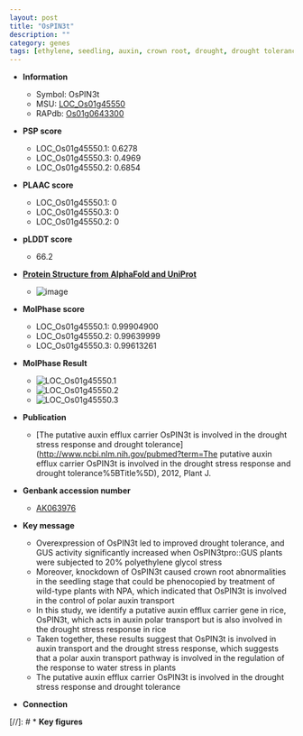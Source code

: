 ```yaml
---
layout: post
title: "OsPIN3t"
description: ""
category: genes
tags: [ethylene, seedling, auxin, crown root, drought, drought tolerance, root, crown]
---
```


* **Information**  
    + Symbol: OsPIN3t  
    + MSU: [LOC_Os01g45550](http://rice.plantbiology.msu.edu/cgi-bin/ORF_infopage.cgi?orf=LOC_Os01g45550)  
    + RAPdb: [Os01g0643300](http://rapdb.dna.affrc.go.jp/viewer/gbrowse_details/irgsp1?name=Os01g0643300)  

* **PSP score**  
    + LOC_Os01g45550.1: 0.6278 
    + LOC_Os01g45550.3: 0.4969 
    + LOC_Os01g45550.2: 0.6854 

* **PLAAC score**  
    + LOC_Os01g45550.1: 0 
    + LOC_Os01g45550.3: 0 
    + LOC_Os01g45550.2: 0 

* **pLDDT score**
    + 66.2

* **[Protein Structure from AlphaFold and UniProt](https://www.uniprot.org/uniprotkb/Q5VP70/entry#structure)**
    + ![image](https://ricepsp.github.io/images/Q5/AF-Q5VP70-F1.png)

* **MolPhase score**
    + LOC_Os01g45550.1: 0.99904900
    + LOC_Os01g45550.2: 0.99639999
    + LOC_Os01g45550.3: 0.99613261

* **MolPhase Result**
    + ![LOC_Os01g45550.1](https://304243504.github.io/Pictures/LOC_Os01g/LOC_Os01g45550.1.png)
    + ![LOC_Os01g45550.2](https://304243504.github.io/Pictures/LOC_Os01g/LOC_Os01g45550.2.png)
    + ![LOC_Os01g45550.3](https://304243504.github.io/Pictures/LOC_Os01g/LOC_Os01g45550.3.png)

* **Publication**  
    + [The putative auxin efflux carrier OsPIN3t is involved in the drought stress response and drought tolerance](http://www.ncbi.nlm.nih.gov/pubmed?term=The putative auxin efflux carrier OsPIN3t is involved in the drought stress response and drought tolerance%5BTitle%5D), 2012, Plant J.

* **Genbank accession number**  
    + [AK063976](http://www.ncbi.nlm.nih.gov/nuccore/AK063976)

* **Key message**  
    + Overexpression of OsPIN3t led to improved drought tolerance, and GUS activity significantly increased when OsPIN3tpro::GUS plants were subjected to 20% polyethylene glycol stress
    + Moreover, knockdown of OsPIN3t caused crown root abnormalities in the seedling stage that could be phenocopied by treatment of wild-type plants with NPA, which indicated that OsPIN3t is involved in the control of polar auxin transport
    + In this study, we identify a putative auxin efflux carrier gene in rice, OsPIN3t, which acts in auxin polar transport but is also involved in the drought stress response in rice
    + Taken together, these results suggest that OsPIN3t is involved in auxin transport and the drought stress response, which suggests that a polar auxin transport pathway is involved in the regulation of the response to water stress in plants
    + The putative auxin efflux carrier OsPIN3t is involved in the drought stress response and drought tolerance

* **Connection**  

[//]: # * **Key figures**  


